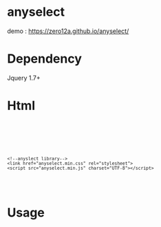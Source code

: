 # anyselect

demo : https://zero12a.github.io/anyselect/

# Dependency
Jquery 1.7+

# Html
<pre>
<code>

    <!--jquery-->
    <script src="https://code.jquery.com/jquery-3.5.1.min.js" charset="UTF-8"></script>

    <!--anyslect library-->
    <link href="anyselect.min.css" rel="stylesheet">
    <script src="anyselect.min.js" charset="UTF-8"></script>


</code>
</pre>


# Usage
<pre>
<code>

    <div id="anyselectDiv"></div>

    <script>
    var config = {
        label: 'Select options3'
        ,text_selectall : 'Select all.' 
        ,text_unselectall : 'Unselect all'
        ,data: [
            {cd:"cd1", nm:"nm1"}
            ,{cd:"cd2", nm:"nm2"}
            ,{cd:"cd3", nm:"nm3"}
            ,{cd:"cd4", nm:"nm4"}
            ,{cd:"cd5", nm:"nm5"}
        ]
    };

    var objAnyselect = new anyselect($("#anyselectDiv"),config);
    </script>
</code>
</pre>
